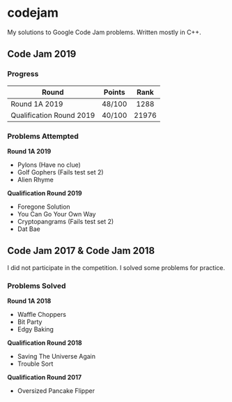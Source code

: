 # codejam

My solutions to Google Code Jam problems. Written mostly in C++.

## Code Jam 2019

### Progress
| Round                    | Points | Rank  |
|--------------------------|:------:|:-----:|
| Round 1A 2019            | 48/100 | 1288  |
| Qualification Round 2019 | 40/100 | 21976 |

### Problems Attempted

**Round 1A 2019**
  * Pylons (Have no clue)
  * Golf Gophers (Fails test set 2)
  * Alien Rhyme

**Qualification Round 2019**
  * Foregone Solution
  * You Can Go Your Own Way
  * Cryptopangrams (Fails test set 2)
  * Dat Bae

## Code Jam 2017 & Code Jam 2018
I did not participate in the competition. I solved some problems for practice.

### Problems Solved

**Round 1A 2018**
  * Waffle Choppers
  * Bit Party
  * Edgy Baking

**Qualification Round 2018**
  * Saving The Universe Again
  * Trouble Sort

**Qualification Round 2017**
  * Oversized Pancake Flipper
